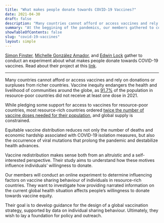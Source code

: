 ```yaml
---
title: "What makes people donate towards COVID-19 Vaccines?"
date: 2021-04-30
draft: false
description: "Many countries cannot afford or access vaccines and rely on donations or surpluses from richer countries. Vaccine inequity endangers the health and livelihood of communities around the globe, as 91.7% of the population in resource-poor countries did not receive at least one dose in 2021. Equitable vaccine distribution reduces not only the number of deaths and economic hardship associated with COVID-19 isolation measures, but also the occurrence of viral mutations that prolong the pandemic and destabilize health advances. "
summary: "At the beggining of the pandemics, our members gathered to conduct an experiment about what makes people donate towards COVID-19 vaccines."
showTableOfContents: false
slug: "covid-19-vaccines"
layout: simple
---
```

[Simon Finster](https://www.simonfinster.com/), [Michelle González Amador](https://www.m-gonzalezamador.com/), and [Edwin Lock](https://www.edwinlock.com/) gather to conduct an experiment about what makes people donate towards COVID-19 vaccines. Read about their project at this [link](https://www.sharing-vaccines.org).

- - -

Many countries cannot afford or access vaccines and rely on donations or surpluses from richer countries. Vaccine inequity endangers the health and livelihood of communities around the globe, as [91.7%](https://ourworldindata.org/covid-vaccinations) of the population in resource-poor countries did not receive at least one dose in 2021. 

While pledging some support for access to vaccines for resource-poor countries, most resource-rich countries ordered [twice the number of vaccine doses needed for their population](https://reliefweb.int/report/world/high-income-countries-called-share-covid-19-vaccines-quickly#:~:text=%E2%80%9CHigh%2Dincome%20countries%20have%20ordered,workers%20and%20most%20vulnerable%20populations.), and global supply is constrained. 

Equitable vaccine distribution reduces not only the number of deaths and economic hardship associated with COVID-19 isolation measures, but also the occurrence of viral mutations that prolong the pandemic and destabilize health advances. 

Vaccine redistribution makes sense both from an altruistic and a self-interested perspective. Their study aims to understand how these motives influence individuals’ willingness to donate.

Our members will conduct an online experiment to determine influencing factors on vaccine sharing behaviour of individuals in resource-rich countries. They want to investigate how providing narrated information on the current global health situation affects people’s willingness to donate towards vaccine equity. 

Their goal is to develop guidance for the design of a global vaccination strategy, supported by data on individual sharing behaviour. Ultimately, they wish to lay a foundation for policy and outreach.